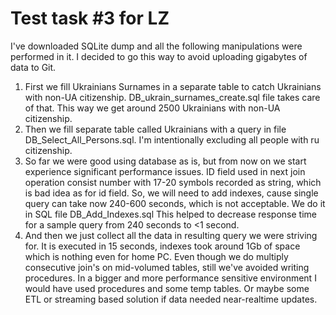 # Test task #3 for LZ
I've downloaded SQLite dump and all the following manipulations were performed in it. I decided to go this way to avoid uploading gigabytes of data to Git.
1. First we fill Ukrainians Surnames in a separate table to catch Ukrainians with non-UA citizenship. DB_ukrain_surnames_create.sql file takes care of that. This way we get around 2500 Ukrainians with non-UA citizenship. 
2. Then we fill separate table called Ukrainians with a query in file DB_Select_All_Persons.sql. I'm intentionally excluding all people with ru citizenship.
3. So far we were good using database as is, but from now on we start experience significant performance issues. ID field used in next join operation consist number with 17-20 symbols recorded as string, which is bad idea as for id field. So, we will need to add indexes, cause single query can take now 240-600 seconds, which is not acceptable. We do it in SQL file DB_Add_Indexes.sql This helped to decrease response time for a sample query from 240 seconds to <1 second.
4. And then we just collect all the data in resulting query we were striving for. It is executed in 15 seconds, indexes took around 1Gb of space which is nothing even for home PC. Even though we do multiply consecutive join's on mid-volumed tables, still we've avoided writing procedures. In a bigger and more performance sensitive environment I would have used procedures and some temp tables. Or maybe some ETL or streaming based solution if data needed near-realtime updates.
